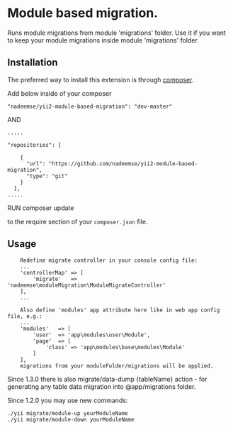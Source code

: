 
Module based migration.
=======================
Runs module migrations from module 'migrations' folder.
Use it if you want to keep your module migrations inside module 'migrations' folder.

Installation
------------

The preferred way to install this extension is through [composer](http://getcomposer.org/download/).

Add below inside of your composer 

```
"nadeemse/yii2-module-based-migration": "dev-master"
```

AND

```
.....

"repositories": [
    
    {
      "url": "https://github.com/nadeemse/yii2-module-based-migration",
      "type": "git"
    }
  ],
.....
```

RUN composer update

to the require section of your `composer.json` file.


Usage
-----
```
    Redefine migrate controller in your console config file:
    ...
    'controllerMap' => [
        'migrate'   => 'nadeemse\moduleMigration\ModuleMigrateController'
    ],
    ...

    Also define 'modules' app attribute here like in web app config file, e.g.:
    ...
    'modules'   => [
        'user'  => 'app\modules\user\Module',
        'page'  => [
            'class' => 'app\modules\base\modules\Module'
        ]
    ],
    migrations from your moduleFolder/migrations will be applied.
```

Since 1.3.0 there is also migrate/data-dump {tableName} action
    - for generating any table data migration into @app/migrations folder.

Since 1.2.0 you may use new commands:
```
./yii migrate/module-up yourModuleName
./yii migrate/module-down yourModuleName
```